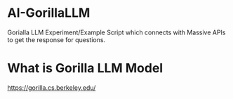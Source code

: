 # AI-GorillaLLM
Gorialla LLM Experiment/Example Script which connects with Massive APIs to get the response for questions.

# What is Gorilla LLM Model
https://gorilla.cs.berkeley.edu/
